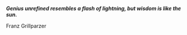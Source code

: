 _**Genius unrefined resembles a flash of lightning, but wisdom is like the sun.**_

Franz Grillparzer